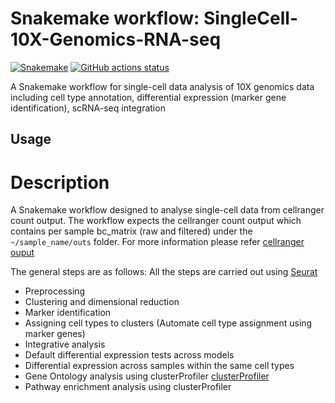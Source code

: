 # Snakemake workflow: SingleCell-10X-Genomics-RNA-seq

[![Snakemake](https://img.shields.io/badge/snakemake-≥6.3.0-brightgreen.svg)](https://snakemake.github.io)
[![GitHub actions status](https://github.com/manuelphilip/Single-cell-analysis-Snakemake-workflow/workflows/Tests/badge.svg?branch=main)](https://github.com/manuelphilip/Single-cell-analysis-Snakemake-workflow/actions?query=branch%3Amain+workflow%3ATests)


A Snakemake workflow for single-cell data analysis of 10X genomics data including cell type annotation, differential expression (marker gene identification), scRNA-seq integration


## Usage

# Description
 A Snakemake workflow designed to analyse single-cell data from cellranger count output. The workflow expects the cellranger count output which contains per sample bc_matrix (raw and filtered) under the `~/sample_name/outs` folder. For more information please refer [cellranger ouput](https://www.10xgenomics.com/support/software/cell-ranger/latest/analysis/outputs/cr-outputs-gex-overview)
 
The general steps are as follows:
All the steps are carried out using [Seurat](https://satijalab.org/seurat/articles/get_started_v5_new>)
 * Preprocessing 
 * Clustering and dimensional reduction
 * Marker identification 
 * Assigning cell types to clusters (Automate cell type assignment using marker genes)
 * Integrative analysis
 * Default differential expression tests across models 
 * Differential expression across samples within the same cell types
 * Gene Ontology analysis using clusterProfiler [clusterProfiler](https://bioconductor.org/packages/release/bioc/html/clusterProfiler.html)
 * Pathway enrichment analysis using clusterProfiler
